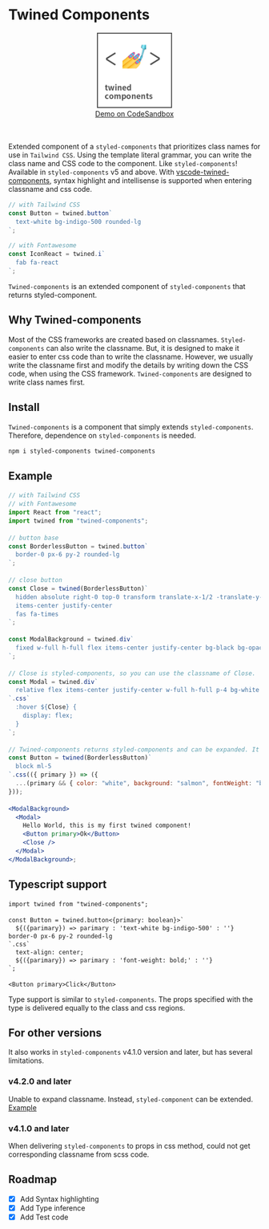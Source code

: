 # Twined Components

<div align="center">
  <img alt="twined-components" src="https://raw.githubusercontent.com/lowfront/vscode-twined-components/master/logo.png" height="150px" />
  <div><a href="https://codesandbox.io/s/friendly-chaplygin-zyqhl?file=/src/App.js">Demo on CodeSandbox</a></div><br/><br/>
</div>

Extended component of a `styled-components` that prioritizes class names for use in `Tailwind CSS`.
Using the template literal grammar, you can write the class name and CSS code to the component. Like `styled-components`!
Available in `styled-components` v5 and above.
With [vscode-twined-components](https://marketplace.visualstudio.com/items?itemName=lowfront.vscode-twined-components), syntax highlight and intellisense is supported when entering classname and css code.

```js
// with Tailwind CSS
const Button = twined.button`
  text-white bg-indigo-500 rounded-lg
`;
```

```js
// with Fontawesome
const IconReact = twined.i`
  fab fa-react
`;
```

`Twined-components` is an extended component of `styled-components` that returns styled-component.

## Why Twined-components

Most of the CSS frameworks are created based on classnames. `Styled-components` can also write the classname. But, it is designed to make it easier to enter css code than to write the classname. However, we usually write the classname first and modify the details by writing down the CSS code, when using the CSS framework. `Twined-components` are designed to write class names first.

## Install

`Twined-components` is a component that simply extends `styled-components`. Therefore, dependence on `styled-components` is needed.

```bash
npm i styled-components twined-components
```

## Example

```jsx
// with Tailwind CSS
// with Fontawesome
import React from "react";
import twined from "twined-components";

// button base
const BorderlessButton = twined.button`
  border-0 px-6 py-2 rounded-lg
`;

// close button
const Close = twined(BorderlessButton)`
  hidden absolute right-0 top-0 transform translate-x-1/2 -translate-y-1/2 w-10 h-10 bg-black text-white rounded-full
  items-center justify-center
  fas fa-times
`;

const ModalBackground = twined.div`
  fixed w-full h-full flex items-center justify-center bg-black bg-opacity-25 box-border p-10
`;

// Close is styled-components, so you can use the classname of Close.
const Modal = twined.div`
  relative flex items-center justify-center w-full h-full p-4 bg-white shadow text-2xl rounded-lg
`.css`
  :hover ${Close} {
    display: flex;
  }
`;

// Twined-components returns styled-components and can be expanded. It also optionally supports writing CSS as a JavaScript object instead of CSS code.
const Button = twined(BorderlessButton)`
  block ml-5
`.css(({ primary }) => ({
  ...(primary && { color: "white", background: "salmon", fontWeight: "bold" }),
}));

<ModalBackground>
  <Modal>
    Hello World, this is my first twined component!
    <Button primary>Ok</Button>
    <Close />
  </Modal>
</ModalBackground>;
```

## Typescript support

```tsx
import twined from "twined-components";

const Button = twined.button<{primary: boolean}>`
  ${({parimary}) => parimary : 'text-white bg-indigo-500' : ''} border-0 px-6 py-2 rounded-lg
`.css`
  text-align: center;
  ${({parimary}) => parimary : 'font-weight: bold;' : ''}
`;

<Button primary>Click</Button>
```

Type support is similar to `styled-components`. The props specified with the type is delivered equally to the class and css regions.

## For other versions

It also works in `styled-components` v4.1.0 version and later, but has several limitations.

### v4.2.0 and later

Unable to expand classname. Instead, `styled-component` can be extended. [Example](https://codesandbox.io/s/twined-components-demo-for-v420-or-later-cnn9m)

### v4.1.0 and later

When delivering `styled-components` to props in css method, could not get corresponding classname from scss code.

## Roadmap

- [x] Add Syntax highlighting
- [x] Add Type inference
- [x] Add Test code
